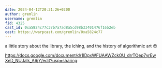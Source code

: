 ```yaml
---
date: 2024-04-12T20:31:26+0200
author: gremlin
username: gremlin
fid: 4325
cast_id: 0xa5824c77c37b7a7ad8a5cd98b33401476f16b2eb
cast: https://warpcast.com/gremlin/0xa5824c77
---
```

a little story about the library, the iching, and the history of algorithmic art 😌  
  
https://docs.google.com/document/d/1lDpxWFUAAWZckOU_drrTOep7yrEwXeD_NUJalk_A6jY/edit?usp=sharing  
